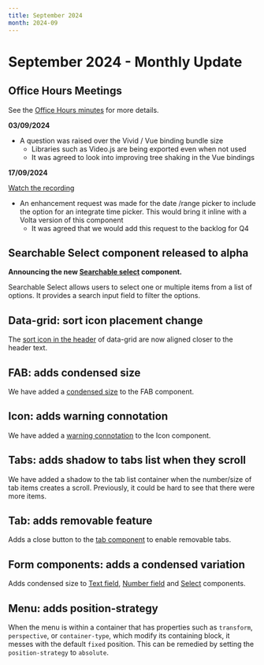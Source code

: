 ```yaml
---
title: September 2024
month: 2024-09
---
```


# September 2024 - Monthly Update

## Office Hours Meetings

See the [Office Hours minutes](https://docs.google.com/document/d/1E0yvyGUzBoQFH5l_W6ElBoZaxqZ3HWmDLDqOl0lc8a0/edit#heading=h.6an7tptc81o2) for more details.

**03/09/2024**

- A question was raised over the Vivid / Vue binding bundle size
  - Libraries such as Video.js are being exported even when not used
  - It was agreed to look into improving tree shaking in the Vue bindings

**17/09/2024**

[Watch the recording](https://drive.google.com/file/d/11UARuKrmjFBkJdpKqU88TG9ibovW1VR4/view)

- An enhancement request was made for the date /range picker to include the option for an integrate time picker. This would bring it inline with a Volta version of this component
  - It was agreed that we would add this request to the backlog for Q4

## Searchable Select component released to alpha

**Announcing the new [Searchable select](/components/searchable-select) component.**

Searchable Select allows users to select one or multiple items from a list of options. It provides a search input field to filter the options.

## Data-grid: sort icon placement change

The [sort icon in the header](/components/data-grid/#columndefinitions) of data-grid are now aligned closer to the header text.

## FAB: adds condensed size

We have added a [condensed size](/components/fab/#size) to the FAB component.

## Icon: adds warning connotation

We have added a [warning connotation](/components/icon/#connotation) to the Icon component.

## Tabs: adds shadow to tabs list when they scroll

We have added a shadow to the tab list container when the number/size of tab items creates a scroll. Previously, it could be hard to see that there were more items.

## Tab: adds removable feature

Adds a close button to the [tab component](/components/tab/#removable) to enable removable tabs.

## Form components: adds a condensed variation

Adds condensed size to [Text field](/components/text-field/#scale), [Number field](/components/number-field/#scale) and [Select](/components/select/#scale) components.

## Menu: adds position-strategy

When the menu is within a container that has properties such as `transform`, `perspective`, or `container-type`, which modify its containing block, it messes with the default `fixed` position. This can be remedied by setting the `position-strategy` to `absolute`.
